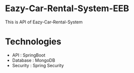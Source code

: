 # Eazy-Car-Rental-System-EEB
This is API of Eazy-Car-Rental-System

# Technologies
<ul>
<li>API : SpringBoot</li>
<li>Database : MongoDB</li>
<li>Security : Spring Security</li>
<ul/>
